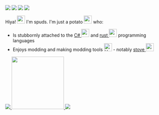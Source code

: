 [![](https://img.shields.io/badge/spuds%235419-7289DA?style=for-the-badge&logo=discord&logoColor=white)](https://discord.com/users/527881769857318913)
[![](https://img.shields.io/badge/spudwitch-A63B30?style=for-the-badge&logo=gmail&logoColor=white)](mailto:spudwitch@gmail.com)
[![](https://img.shields.io/badge/bananaturtlesandwich-333333?style=for-the-badge&logo=github&logoColor=white)](https://github.com/bananaturtlesandwich)
[![](https://img.shields.io/badge/organicspuds-8B4DEB?style=for-the-badge&logo=tumblr&logoColor=white)](https://www.tumblr.com/blog/organic-spuds)

Hiya! [<img src="https://raw.githubusercontent.com/Tarikul-Islam-Anik/Animated-Fluent-Emojis/master/Emojis/Hand%20gestures/Waving%20Hand.png"  width="25" />](https://github.com/bananaturtlesandwich) I'm spuds. I'm just a potato [<img src="https://raw.githubusercontent.com/Tarikul-Islam-Anik/Animated-Fluent-Emojis/master/Emojis/Smilies/Upside-Down%20Face.png"  width="25" />](https://github.com/bananaturtlesandwich) who:
- Is stubbornly attached to the [C# <img src="https://raw.githubusercontent.com/Tarikul-Islam-Anik/Animated-Fluent-Emojis/master/Emojis/Objects/Musical%20Notes.png" width="25" />](https://dotnet.microsoft.com/en-us/languages/csharp) and [rust <img src="https://raw.githubusercontent.com/Tarikul-Islam-Anik/Animated-Fluent-Emojis/master/Emojis/Food/Crab.png" width="25" />](https://www.rust-lang.org/) programming languages
- Enjoys modding and making modding tools [<img src="https://raw.githubusercontent.com/Tarikul-Islam-Anik/Animated-Fluent-Emojis/master/Emojis/Objects/Hammer%20and%20Wrench.png" alt="Hammer and Wrench" width="25" />](https://github.com/bananaturtlesandwich) - notably [stove <img src="https://github.com/bananaturtlesandwich/stove/blob/main/assets/pot.ico" width="25" />](https://github.com/bananaturtlesandwich/stove)

[
![](https://github-readme-stats.vercel.app/api/top-langs/?username=bananaturtlesandwich&bg_color=3f3f3f&text_color=d9d8cd&title_color=ebe0bd&icon_color=8dd0d3&layout=compact&hide_border=true&card_width=313)
<img src="https://lanyard.cnrad.dev/api/527881769857318913" height=165/>
![](http://github-profile-summary-cards.vercel.app/api/cards/profile-details?username=bananaturtlesandwich&theme=zenburn)
](https://github.com/bananaturtlesandwich)
